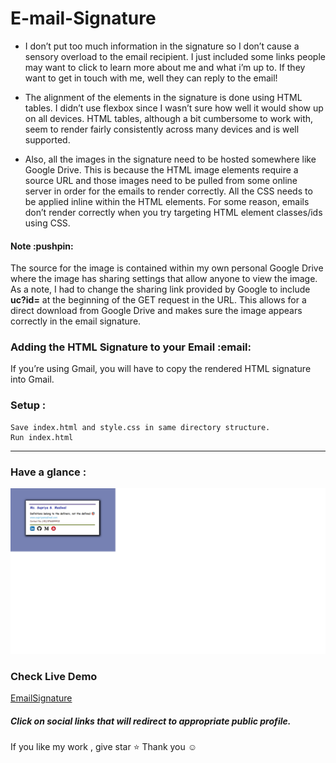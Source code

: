 # E-mail-Signature
- I don’t put too much information in the signature so I don’t cause a sensory overload to the email recipient. I just included some links people may want to click to learn more about me and what i’m up to. If they want to get in touch with me, well they can reply to the email!

- The alignment of the elements in the signature is done using HTML tables. I didn’t use flexbox since I wasn’t sure how well it would show up on all devices. HTML tables, although a bit cumbersome to work with, seem to render fairly consistently across many devices and is well supported.

- Also, all the images in the signature need to be hosted somewhere like Google Drive. This is because the HTML image elements require a source URL and those images need to be pulled from some online server in order for the emails to render correctly.
All the CSS needs to be applied inline within the HTML elements. For some reason, emails don’t render correctly when you try targeting HTML element classes/ids using CSS.

<h4>Note :pushpin: </h4>

The source for the image is contained within my own personal Google Drive where the image has sharing settings that allow anyone to view the image. As a note, I had to change the sharing link provided by Google to include <b>uc?id=</b> at the beginning of the GET request in the URL. This allows for a direct download from Google Drive and makes sure the image appears correctly in the email signature.

<h3>Adding the HTML Signature to your Email :email: </h3>

If you’re using Gmail, you will have to copy the rendered HTML signature into Gmail.


<h3>Setup :</h3>

```
Save index.html and style.css in same directory structure.
Run index.html 
```

----------------------------------------------------------------

<h3> Have a glance : </h3>
<img src="email.png"></img>	 


### Check Live Demo 
[EmailSignature](https://supriya1511.github.io/E-mail-Signature/)

<h5>Click on social links that will redirect to appropriate public profile.</h5>

If you like my work , give star :star:
Thank you :relaxed:
